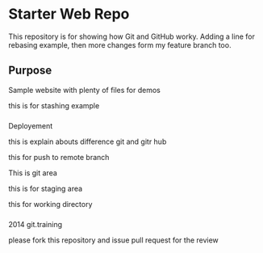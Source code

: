 # Starter Web Repo

This repository is for showing how Git and GitHub worky. Adding a line for rebasing example, then more changes form my feature branch too.

## Purpose

Sample website with plenty of files for demos

this is for stashing example

### 

Deployement

this is explain abouts difference git and gitr hub 

this for push to remote branch

This is git area

this is for staging area

this for working directory
### 
2014 git.training

please fork this repository and issue pull request for the review